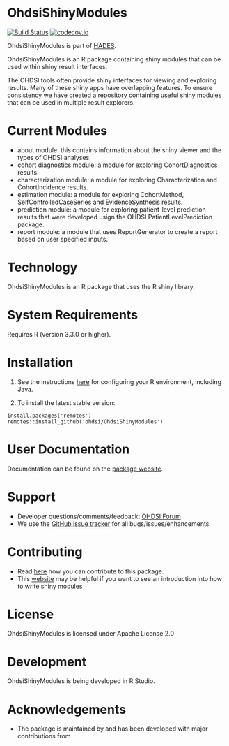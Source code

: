 OhdsiShinyModules
=================

[![Build Status](https://github.com/OHDSI/OhdsiShinyModules/workflows/R-CMD-check/badge.svg)](https://github.com/OHDSI/OhdsiShinyModules/actions?query=workflow%3AR-CMD-check)
[![codecov.io](https://codecov.io/github/OHDSI/OhdsiShinyModules/coverage.svg?branch=main)](https://codecov.io/github/OHDSI/OhdsiShinyModules?branch=main)

OhdsiShinyModules is part of [HADES](https://ohdsi.github.io/Hades/).

OhdsiShinyModules is an R package containing shiny modules that can be used within shiny result interfaces.

The OHDSI tools often provide shiny interfaces for viewing and exploring results.  Many of these shiny apps have overlapping features.  To ensure consistency we have created a repository containing useful shiny modules that can be used in multiple result explorers.

Current Modules
========
- about module: this contains information about the shiny viewer and the types of OHDSI analyses.
- cohort diagnostics module: a module for exploring CohortDiagnostics results.
- characterization module: a module for exploring Characterization and CohortIncidence results.
- estimation module: a module for exploring CohortMethod, SelfControlledCaseSeries and EvidenceSynthesis results.
- prediction module: a module for exploring patient-level prediction results that were developed usign the OHDSI PatientLevelPrediction package.
- report module: a module that uses ReportGenerator to create a report based on user specified inputs.


Technology
==========
OhdsiShinyModules is an R package that uses the R shiny library.  

System Requirements
===================
Requires R (version 3.3.0 or higher). 

Installation
============

1. See the instructions [here](https://ohdsi.github.io/Hades/rSetup.html) for configuring your R environment, including Java.

2. To install the latest stable version:

```
install.packages('remotes')
remotes::install_github('ohdsi/OhdsiShinyModules')
```

User Documentation
==================
Documentation can be found on the [package website](https://ohdsi.github.io/OhdsiShinyModules/).

Support
=======
* Developer questions/comments/feedback: <a href="http://forums.ohdsi.org/c/developers">OHDSI Forum</a>
* We use the <a href="https://github.com/OHDSI/OhdsiShinyModules/issues">GitHub issue tracker</a> for all bugs/issues/enhancements

Contributing
============
* Read [here](https://ohdsi.github.io/Hades/contribute.html) how you can contribute to this package. 
* This [website](https://mastering-shiny.org/scaling-modules.html) may be helpful if you want to see an introduction into how to write shiny modules
 
License
=======
OhdsiShinyModules is licensed under Apache License 2.0

Development
===========
OhdsiShinyModules is being developed in R Studio.


# Acknowledgements

- The package is maintained by <add> and has been developed with major contributions from <add>
